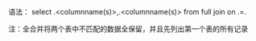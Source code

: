语法：
select <tablename1>.<columnname(s)>,<tablename2>.<columnname(s)>
from <tablename1>
full join <tablename2>
on <tablename1>.<columnname1>=<tablename2>.<columnname2>

注：全合并将两个表中不匹配的数据全保留，并且先列出第一个表的所有记录